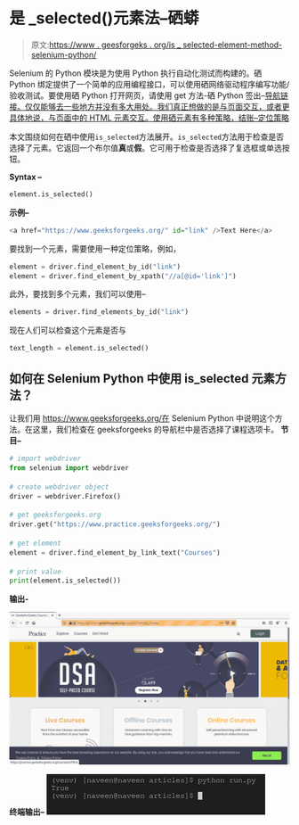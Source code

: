 # 是 _selected()元素法–硒蟒

> 原文:[https://www . geesforgeks . org/is _ selected-element-method-selenium-python/](https://www.geeksforgeeks.org/is_selected-element-method-selenium-python/)

Selenium 的 Python 模块是为使用 Python 执行自动化测试而构建的。硒 Python 绑定提供了一个简单的应用编程接口，可以使用硒网络驱动程序编写功能/验收测试。要使用硒 Python 打开网页，请使用 get 方法-硒 Python 签出–[导航链接。仅仅能够去一些地方并没有多大用处。我们真正想做的是与页面交互，或者更具体地说，与页面中的 HTML 元素交互。使用硒元素有多种策略，结账–](https://www.geeksforgeeks.org/navigating-links-using-get-method-selenium-python/)[定位策略](https://www.geeksforgeeks.org/locator-strategies-selenium-python/)

本文围绕如何在硒中使用`is_selected`方法展开。`is_selected`方法用于检查是否选择了元素。它返回一个布尔值**真**或**假**。它可用于检查是否选择了复选框或单选按钮。

**Syntax –**

```py
element.is_selected()
```

**示例–**

```py
<a href="https://www.geeksforgeeks.org/" id="link" />Text Here</a>
```

要找到一个元素，需要使用一种定位策略，例如，

```py
element = driver.find_element_by_id("link")
element = driver.find_element_by_xpath("//a[@id='link']")
```

此外，要找到多个元素，我们可以使用–

```py
elements = driver.find_elements_by_id("link")
```

现在人们可以检查这个元素是否与

```py
text_length = element.is_selected()
```

## 如何在 Selenium Python 中使用 is_selected 元素方法？

让我们用 https://www.geeksforgeeks.org/在 Selenium Python 中说明这个方法。在这里，我们检查在 geeksforgeeks 的导航栏中是否选择了课程选项卡。
**节目–**

```py
# import webdriver
from selenium import webdriver

# create webdriver object
driver = webdriver.Firefox()

# get geeksforgeeks.org
driver.get("https://www.practice.geeksforgeeks.org/")

# get element 
element = driver.find_element_by_link_text("Courses")

# print value
print(element.is_selected())
```

**输出-**

![is_selected() element method - Selenium Python](img/f0907ddfa0efbb461a5e701b81efc05d.png)

**终端输出–**
![is_selected-element-method-Selenium-Python](img/5cb4baee91c04358dbfb15ac89dfddde.png)